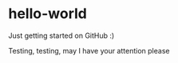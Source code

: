 # hello-world
Just getting started on GitHub :)

Testing, testing, may I have your attention please
